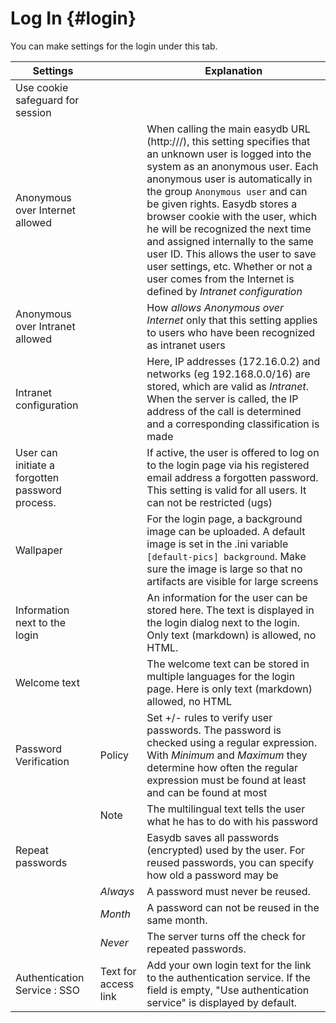 # Log In {#login}

You can make settings for the login under this tab.

| Settings | | Explanation |
| ------ | - | -------- |
|Use cookie safeguard for session |||
| Anonymous over Internet allowed || When calling the main easydb URL (http://<easydb-server>/), this setting specifies that an unknown user is logged into the system as an anonymous user. Each anonymous user is automatically in the group `Anonymous user` and can be given rights. Easydb stores a browser cookie with the user, which he will be recognized the next time and assigned internally to the same user ID. This allows the user to save user settings, etc. Whether or not a user comes from the Internet is defined by _Intranet configuration_ |
| Anonymous over Intranet allowed || How *allows Anonymous over Internet* only that this setting applies to users who have been recognized as intranet users|
| Intranet configuration | | Here, IP addresses (172.16.0.2) and networks (eg 192.168.0.0/16) are stored, which are valid as _Intranet_. When the server is called, the IP address of the call is determined and a corresponding classification is made |
| User can initiate a forgotten password process. || If active, the user is offered to log on to the login page via his registered email address a forgotten password. This setting is valid for all users. It can not be restricted (ugs) |
| Wallpaper | | For the login page, a background image can be uploaded. A default image is set in the .ini variable `[default-pics] background`. Make sure the image is large so that no artifacts are visible for large screens |
| Information next to the login | | An information for the user can be stored here. The text is displayed in the login dialog next to the login. Only text (markdown) is allowed, no HTML. |
| Welcome text | | The welcome text can be stored in multiple languages ​​for the login page. Here is only text (markdown) allowed, no HTML |
| Password Verification | Policy | Set +/- rules to verify user passwords. The password is checked using a regular expression. With _Minimum_ and _Maximum_ they determine how often the regular expression must be found at least and can be found at most |
| | Note | The multilingual text tells the user what he has to do with his password |
| Repeat passwords | | Easydb saves all passwords (encrypted) used by the user. For reused passwords, you can specify how old a password may be |
| | _Always_ | A password must never be reused. |
| | _Month_ | A password can not be reused in the same month. |
| | _Never_ | The server turns off the check for repeated passwords. |
|Authentication Service : SSO|Text for access link |Add your own login text for the link to the authentication service. If the field is empty, "Use authentication service" is displayed by default. |

